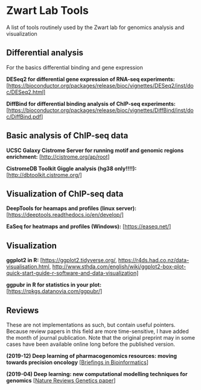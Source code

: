 # Zwart Lab Tools
A list of tools routinely used by the Zwart lab for genomics analysis and visualization

## Differential analysis <a name="differential analysis"></a>

For the basics differential binding and gene expression

**DESeq2 for differential gene expression of RNA-seq experiments:** [https://bioconductor.org/packages/release/bioc/vignettes/DESeq2/inst/doc/DESeq2.html]

**DiffBind for differential binding analysis of ChIP-seq experiments:** [https://bioconductor.org/packages/release/bioc/vignettes/DiffBind/inst/doc/DiffBind.pdf]


## Basic analysis of ChIP-seq data <a name="Basic analysis of ChIP-seq data"></a>

**UCSC Galaxy Cistrome Server for running motif and genomic regions enrichment:** [http://cistrome.org/ap/root]

**CistromeDB Toolkit Giggle analysis (hg38 only!!!!):** [http://dbtoolkit.cistrome.org/]



## Visualization of ChIP-seq data <a name="Visualization of ChIP-seq data"></a>

**DeepTools for heamaps and profiles (linux server):** [https://deeptools.readthedocs.io/en/develop/]

**EaSeq for heatmaps and profiles (Windows):** [https://easeq.net/]

## Visualization <a name="Visualization"></a>

**ggplot2 in R:** [https://ggplot2.tidyverse.org/, https://r4ds.had.co.nz/data-visualisation.html, http://www.sthda.com/english/wiki/ggplot2-box-plot-quick-start-guide-r-software-and-data-visualization]

**ggpubr in R for statistics in your plot:** [https://rpkgs.datanovia.com/ggpubr/]


## Reviews <a name="reviews"></a>

These are not implementations as such, but contain useful pointers. Because review papers in this field are more time-sensitive, I have added the month of journal publication. Note that the original preprint may in some cases have been available online long before the published version.

**(2019-12) Deep learning of pharmacogenomics resources: moving towards precision oncology** [[Briefings in Bioinformatics](https://academic.oup.com/bib/advance-article/doi/10.1093/bib/bbz144/5669856#186956080)]

**(2019-04) Deep learning: new computational modelling techniques for genomics** [[Nature Reviews Genetics paper](https://www.nature.com/articles/s41576-019-0122-6)]


